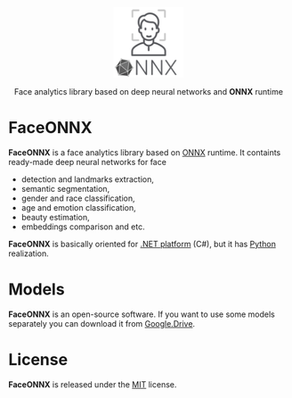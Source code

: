<p align="center"><img width="25%" src="docs/FaceONNX.png" /></p>
<p align="center"> Face analytics library based on deep neural networks and <b>ONNX</b> runtime </p>  

# FaceONNX
**FaceONNX** is a face analytics library based on [ONNX](https://onnx.ai/) runtime. It containts ready-made deep neural networks for face
* detection and landmarks extraction,
* semantic segmentation,
* gender and race classification,
* age and emotion classification,
* beauty estimation,
* embeddings comparison and etc.  
  
**FaceONNX** is basically oriented for [.NET platform](netstandard) (C#), but it has [Python](python) realization.  

# Models
**FaceONNX** is an open-source software. If you want to use some models separately you can download it from [Google.Drive](https://drive.google.com/drive/folders/1gh1E0yWqgzRX3Cxsp_EtZ2BAVOxyVAPb?usp=sharing).  

# License
**FaceONNX** is released under the [MIT](LICENSE) license.
